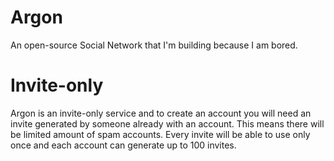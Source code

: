 # Argon
An open-source Social Network that I'm building because I am bored.

# Invite-only

Argon is an invite-only service and to create an account you will need an invite generated by someone already with an account. This means there will be limited amount of spam accounts. Every invite will be able to use only once and each account can generate up to 100 invites.